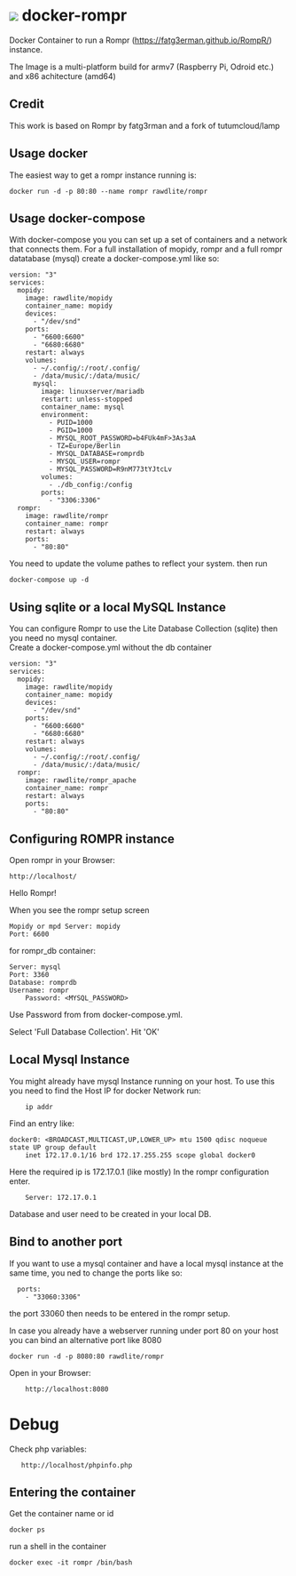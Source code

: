 [![](https://images.microbadger.com/badges/image/rawdlite/rompr.svg)](https://microbadger.com/images/rawdlite/rompr "Get your own image badge on microbadger.com")
docker-rompr
=================

Docker Container to run a Rompr (https://fatg3erman.github.io/RompR/) instance.

The Image is a multi-platform build for armv7 (Raspberry Pi, Odroid etc.) and x86 achitecture (amd64)

Credit
------

This work is based on Rompr by fatg3rman and a fork of tutumcloud/lamp

Usage docker
------------
The easiest way to get a rompr instance running is:

	docker run -d -p 80:80 --name rompr rawdlite/rompr


Usage docker-compose
---------------------------------
With docker-compose you you can set up a set of containers and a network that connects them.
For a full installation of mopidy, rompr and a full rompr datatabase (mysql)
create a docker-compose.yml like so:


	version: "3"
	services:
	  mopidy:
	    image: rawdlite/mopidy
	    container_name: mopidy
	    devices:
	      - "/dev/snd"
	    ports:
	      - "6600:6600"
	      - "6680:6680"
	    restart: always
	    volumes:
	      - ~/.config/:/root/.config/
	      - /data/music/:/data/music/
          mysql:
            image: linuxserver/mariadb
            restart: unless-stopped
            container_name: mysql
            environment:
              - PUID=1000
              - PGID=1000
              - MYSQL_ROOT_PASSWORD=b4FUk4mF>3As3aA
              - TZ=Europe/Berlin
              - MYSQL_DATABASE=romprdb
              - MYSQL_USER=rompr
              - MYSQL_PASSWORD=R9nM773tYJtcLv
            volumes:
              - ./db_config:/config
            ports:
              - "3306:3306"
	  rompr:
	    image: rawdlite/rompr
	    container_name: rompr
	    restart: always
	    ports:
	      - "80:80"



You need to update the volume pathes to reflect your system.
then run

	docker-compose up -d


Using sqlite or a local MySQL Instance
------------------------------------------

You can configure Rompr to use the Lite Database Collection (sqlite)
then you need no mysql container.  
Create a docker-compose.yml without the db container


	version: "3"
	services:
	  mopidy:
	    image: rawdlite/mopidy
	    container_name: mopidy
	    devices:
	      - "/dev/snd"
	    ports:
	      - "6600:6600"
	      - "6680:6680"
	    restart: always
	    volumes:
	      - ~/.config/:/root/.config/
	      - /data/music/:/data/music/
	  rompr:
	    image: rawdlite/rompr_apache
	    container_name: rompr
	    restart: always
	    ports:
	      - "80:80"



Configuring ROMPR instance
------------------------------

Open rompr in your Browser:

	http://localhost/

Hello Rompr!

When you see the rompr setup screen 

	Mopidy or mpd Server: mopidy
	Port: 6600

for rompr_db container:

	Server: mysql
	Port: 3360
	Database: romprdb
	Username: rompr
        Password: <MYSQL_PASSWORD>
	
Use Password from from docker-compose.yml.

Select 'Full Database Collection'.
Hit 'OK'


Local Mysql Instance
--------------------
You might already have mysql Instance running on your host.
To use this you need to find the Host IP for docker Network
run:

        ip addr

Find an entry like:
	
	docker0: <BROADCAST,MULTICAST,UP,LOWER_UP> mtu 1500 qdisc noqueue state UP group default
    	inet 172.17.0.1/16 brd 172.17.255.255 scope global docker0

Here the required ip is 172.17.0.1 (like mostly)
In the rompr configuration enter.

        Server: 172.17.0.1

Database and user need to be created in your local DB.

Bind to another port
-----------------------------
If you want to use a mysql container and have a local mysql instance at the same time, you ned to change the ports like so:

      ports:
        - "33060:3306"

the port 33060 then needs to be entered in the rompr setup.

In case you already have a webserver running under port 80 on your host you can bind an alternative port like 8080

	docker run -d -p 8080:80 rawdlite/rompr

Open in your Browser:

        http://localhost:8080

Debug
=====

Check php variables:

       http://localhost/phpinfo.php

Entering the container
-------------------------------

Get the container name or id

	docker ps

run a shell in the container

	docker exec -it rompr /bin/bash

